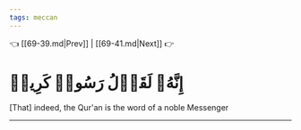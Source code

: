 ```yaml
---
tags: meccan
---
```


👈 [[69-39.md|Prev]] | [[69-41.md|Next]] 👉

# إِنَّهُۥ لَقَوۡلُ رَسُولٖ كَرِيمٖ

[That] indeed, the Qur'an is the word of a noble Messenger

---

